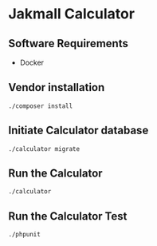 # Jakmall Calculator

## Software Requirements
- Docker

## Vendor installation
```
./composer install
```
## Initiate Calculator database
```
./calculator migrate
```
## Run the Calculator
```
./calculator
```
## Run the Calculator Test
```
./phpunit
```
